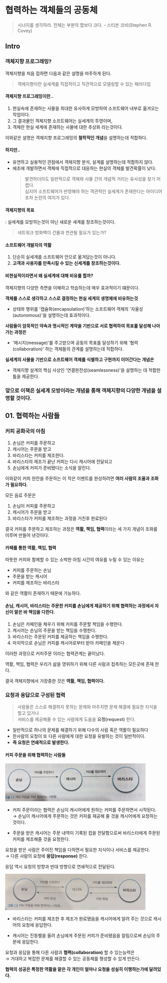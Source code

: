 # 협력하는 객체들의 공동체
>시너지를 생각하라. 전체는 부분의 합보다 크다. - 스티븐 코비(Stephen R. Covey)

## Intro

### 객체지향 프로그래밍?
객체지향을 처음 접하면 다음과 같은 설명을 마주하게 된다.
> 객체지향이란 실세계를 직접적이고 직관적으로 모델링할 수 있는 패러다임

#### 객체지향 프로그래밍이란..
1. 현실속에 존재하는 사물을 최대한 유사하게 모방하여 소프트웨어 내부로 옮겨오는 작업이다.
2. 그 결과물인 객체지향 소프트웨어는 실세계의 투영이며,  
3. 객체란 현실 세계에 존재하는 사물에 대한 추상화 라는것이다.

이와같은 설명은 객체지향 프로그래밍의 **철학적인 개념**을 설명하는데 적합하다.

#### 하지만..
- 유연하고 실용적인 관점에서 객체지향 분석, 설계를 설명하는데 적합하지 않다.  
- 에초에 개발하면서 객체에 직접적으로 대응하는 현실의 객체를 발견확률이 낮다.
  >발견하더라도 일반적으로 객체와 사물 간의 개념적 거리는 유사성을 찾기 어렵다.  
  >심지어 소프트웨어가 반영해야 하는 객관적인 실세계가 존재한다는 아이디어 조차 논란의 여지가 있다.

#### 객체지향의 목표
: 실세계를 모방하는것이 아닌 새로운 세계를 창조하는것이다.
> 네트워크 방화벽이 건물과 연관될 필요가 있는가?

#### 소프트웨어 개발자의 역활
1. 단순히 실세계를 소프트웨어 안으로 옮겨담는것이 아니다.
2. **고객과 사용자를 만족시킬 수 있는 신세계를 창조하는것이다.**

#### 비현실적이라면서 왜 실세계에 대해 비유를 할까?
객체지향의 다양한 측면을 이해하고 학습하는데 매우 효과적이기 떄문이다.

**객체를 스스로 생각하고 스스로 결정하는 현실 세계의 생명체에 비유하는것**  
- 상태와 행위를 '캡슐화(encapsulation)'하는 소프트웨어 객체의 '자율성(autonomous)'을 설명하는데 효과적이다.

**사람들이 암묵적인 약속과 명시적인 계약을 기반으로 서로 협력하여 목표를 달성해 나아가는 과정은**
- '메시지(message)'를 주고받으며 공동의 목표를 달성하기 위해 '협력(collaboration)' 하는 객체들의 관계를 설명하는데 적합하다.

**실세계의 사물을 기반으로 소프트웨어 객체를 식별하고 구현까지 이어간다는 개념은**
- 객체지향 설계의 핵심 사상인 '연결완전성(seamlessness)'을 설명하는 데 적합한 틀을 제공한다.

### 앞으로 이책은 실세계 모방이라는 개념을 통해 객체지향의 다양한 개념을 설명할 것이다.

## 01. 협력하는 사람들
### 커피 공화국의 아침
1. 손님은 커피를 주문하고
2. 캐시어는 주문을 받고
3. 바리스타는 커피를 제조한다.
4. 바리스타의 제조가 끝난 커피는 다시 캐시어에 전달되고
5. 손님에게 커피가 준비됐다는 소식을 알린다.

이와같이 커피 한잔을 주문하는 이 작은 이벤트를 완성하려면 **여러 사람의 조율과 조화가 필요하다.**

모든 음료 주문은 
1. 손님이 커피를 주문하고
2. 캐시어가 주문을 받고
3. 바리스타가 커피를 제조하는 과정을 거친후 완료된다

결국 커피를 주문하고 제조하는 과정은 **역활, 책임, 협력**이라는 세 가지 개념이 조화를 이루며 만들어 낸것이다.  

#### 카페를 통한 역활, 책임, 협력
따뜻한 커피와 함께할 수 있는 소박한 아침 시간의 여유를 누릴 수 있는 이유는 
- 커피를 주문하는 손님
- 주문을 받는 캐시어
- 커피를 제조하는 바리스타

와 같은 역활이 존재하기 때문에 가능하다.

#### 손님, 캐시어, 바리스타는 주문한 커피를 손님에게 제공하기 위해 협력하는 과정에서 자신이 맡은 바 책임을 다한다.

1. 손님은 카페인을 채우기 위해 커피를 주문할 책임을 수행한다.
2. 캐시어는 손님의 주문을 받는 책임을 수행한다.
3. 바리스타는 주문된 커피를 제공하는 책임을 수행한다.
4. 마지막으로 손님은 커피를 캐시어로부터 받아 카페인을 체운다

이러한 과정으로 커피주문 이라는 협력관계는 끝이났다.

역활, 책임, 협력은 우리가 삶을 영위하기 위해 다른 사람과 접촉하는 모든곳에 존재 한다.

결국 객체지향에서 가장중한 것은 **역활, 책임, 협력이다.**

### 요청과 응답으로 구성된 협력
> 사람들은 스스로 해결하지 못하는 문제와 마주치면 문제 해결에 필요한 지식을 할고 있거나  
> 서비스를 제공해줄 수 있는 사람에게 도움을 **요청(request)** 한다.

- 일반적으로 하나의 문제를 해결하기 위해 다수의 사람 혹은 역활이 필요하다
- 한사람의 요청이 또 다른 사람에게 대한 요청을 유발하는 것이 일반적이다.  
- **즉 요청은 연쇄적으로 발생한다.**

#### 커피 주문을 위해 협력하는 사람들
<img width=450px src="./img/relationship-1.png">

- 커피 주문이라는 협력은 손님이 캐시어에게 원하는 커피를 주문하면서 시작된다.  
  &rarr; 손님이 캐시어에게 주문하는 것은 커피를 재공해 줄 것을 캐시어에게 요청하는 것이다.

- 주문을 받은 캐시어는 주문 내역이 기록된 컵을 전달함으로써 바리스타에게 주문된 커피를 제조해줄 것을 요청한다.

요청을 받은 사람은 주어진 책임을 다하면서 필요한 지식이나 서비스를 제공한다.  
&rarr; 다른 사람의 요청에 **응답(response)** 한다.  

응답 역시 요청의 방향과 반대 방향으로 연쇄적으로 전달된다.

<img width=450px src="./img/relationship-2.png">

- 바리스타는 커피를 제조한 후 제조가 완료됐음을 캐시어에게 알려 주는 것으로 캐시어의 요청에 응답한다.

- 캐시어는 진동벨을 울려 손님에게 주문된 커피가 준비됐음을 알림으로써 손님의 주문에 응답한다.

요청과 응답을 통해 다른 사람과 **협력(collaboration)** 할 수 있는능력은  
&rarr; 거대하고 복잡한 문제를 해결할 수 있는 공동체를 형성할 수 있게 만든다.

**협력의 성공은 특정한 역활을 맡은 각 개인이 얼마나 요청을 성실히 이행하는가에 달려있다.**

